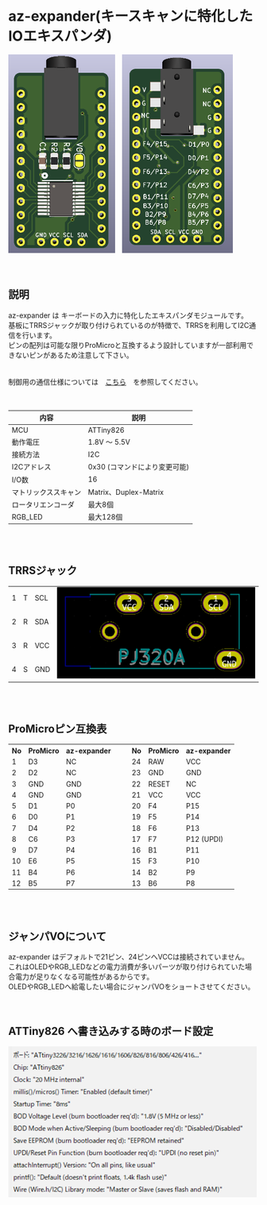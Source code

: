 # az-expander(キースキャンに特化したIOエキスパンダ)

<img src="/images/pcb_f.png" height="400">　<img src="/images/pcb_b.png" height="400">
<br><br><br>

## 説明

az-expander は キーボードの入力に特化したエキスパンダモジュールです。  
基板にTRRSジャックが取り付けられているのが特徴で、TRRSを利用してI2C通信を行います。  
ピンの配列は可能な限りProMicroと互換するよう設計していますが一部利用できないピンがあるため注意して下さい。  
<br><br>
制御用の通信仕様については　<a href="/docs/command.md">こちら</a>　を参照してください。  
<br><br>


|  内容  |  説明  |
|  --  |  --  |
|  MCU  |  ATTiny826  |
|  動作電圧  |  1.8V ～ 5.5V  |
|  接続方法  |  I2C  |
|  I2Cアドレス  |  0x30 (コマンドにより変更可能)  |
|  I/O数  |  16  |
|  マトリックススキャン  |  Matrix、Duplex-Matrix  |
|  ロータリエンコーダ  |  最大8個  |
|  RGB_LED  |  最大128個  |

<br><br>

## TRRSジャック

<table>
  <tr>
    <td>1</td>
    <td>T</td>
    <td>SCL</td>
    <td rowspan="4"><img src="/images/pj320a.png" width="400"></td>
  </tr>
  <tr>
    <td>2</td>
    <td>R</td>
    <td>SDA</td>
  </tr>
  <tr>
    <td>3</td>
    <td>R</td>
    <td>VCC</td>
  </tr>
  <tr>
    <td>4</td>
    <td>S</td>
    <td>GND</td>
  </tr>
</table>
<br><br>


## ProMicroピン互換表

<table>
  <tr>
    <th>No</th>
    <th>ProMicro</th>
    <th>az-expander</th>
    <td rowspan="13">　</td>
    <th>No</th>
    <th>ProMicro</th>
    <th>az-expander</th>
  </tr>
  <tr>
    <td>1</td>
    <td>D3</td>
    <td>NC</td>
    <td>24</td>
    <td>RAW</td>
    <td>VCC</td>
  </tr>
  <tr>
    <td>2</td>
    <td>D2</td>
    <td>NC</td>
    <td>23</td>
    <td>GND</td>
    <td>GND</td>
  </tr>
  <tr>
    <td>3</td>
    <td>GND</td>
    <td>GND</td>
    <td>22</td>
    <td>RESET</td>
    <td>NC</td>
  </tr>
  <tr>
    <td>4</td>
    <td>GND</td>
    <td>GND</td>
    <td>21</td>
    <td>VCC</td>
    <td>VCC</td>
  </tr>
  <tr>
    <td>5</td>
    <td>D1</td>
    <td>P0</td>
    <td>20</td>
    <td>F4</td>
    <td>P15</td>
  </tr>
  <tr>
    <td>6</td>
    <td>D0</td>
    <td>P1</td>
    <td>19</td>
    <td>F5</td>
    <td>P14</td>
  </tr>
  <tr>
    <td>7</td>
    <td>D4</td>
    <td>P2</td>
    <td>18</td>
    <td>F6</td>
    <td>P13</td>
  </tr>
  <tr>
    <td>8</td>
    <td>C6</td>
    <td>P3</td>
    <td>17</td>
    <td>F7</td>
    <td>P12 (UPDI)</td>
  </tr>
  <tr>
    <td>9</td>
    <td>D7</td>
    <td>P4</td>
    <td>16</td>
    <td>B1</td>
    <td>P11</td>
  </tr>
  <tr>
    <td>10</td>
    <td>E6</td>
    <td>P5</td>
    <td>15</td>
    <td>F3</td>
    <td>P10</td>
  </tr>
  <tr>
    <td>11</td>
    <td>B4</td>
    <td>P6</td>
    <td>14</td>
    <td>B2</td>
    <td>P9</td>
  </tr>
  <tr>
    <td>12</td>
    <td>B5</td>
    <td>P7</td>
    <td>13</td>
    <td>B6</td>
    <td>P8</td>
  </tr>
</table>
<br><br>

## ジャンパVOについて
az-expander はデフォルトで21ピン、24ピンへVCCは接続されていません。  
これはOLEDやRGB_LEDなどの電力消費が多いパーツが取り付けられていた場合電力が足りなくなる可能性があるからです。  
OLEDやRGB_LEDへ給電したい場合にジャンパVOをショートさせてください。  
<br><br>


## ATTiny826 へ書き込みする時のボード設定
<img src="/images/board.png" width="500"><br>
